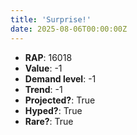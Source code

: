 ```yaml
---
title: 'Surprise!'
date: 2025-08-06T00:00:00Z
---
```

- **RAP**: 16018
- **Value**: -1
- **Demand level**: -1
- **Trend**: -1
- **Projected?**: True
- **Hyped?**: True
- **Rare?**: True
